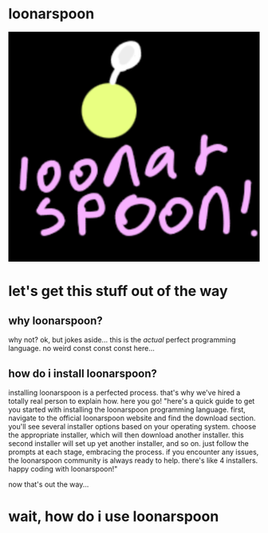 # loonarspoon

![Comes with an amazing logo!](loogoo.png)

# let's get this stuff out of the way

## why loonarspoon?
why not?
ok, but jokes aside...
this is the *actual* perfect programming language. no weird const const const here...

## how do i install loonarspoon?
installing loonarspoon is a perfected process.
that's why we've hired a totally real person to explain how.
here you go!
"here's a quick guide to get you started with installing the loonarspoon programming language. first, navigate to the official loonarspoon website and find the download section. you'll see several installer options based on your operating system. choose the appropriate installer, which will then download another installer. this second installer will set up yet another installer, and so on. just follow the prompts at each stage, embracing the process. if you encounter any issues, the loonarspoon community is always ready to help. there's like 4 installers. happy coding with loonarspoon!"

now that's out the way...

# wait, how do i use loonarspoon
